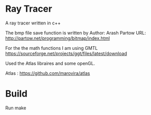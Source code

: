 # Ray Tracer
A ray tracer written in c++

The bmp file save function is written by
Author: Arash Partow
URL: http://partow.net/programming/bitmap/index.html

For the the math functions I am using GMTL
https://sourceforge.net/projects/ggt/files/latest/download

Used the Atlas libraires and some openGL.

Atlas :
https://github.com/marovira/atlas


# Build
Run make 